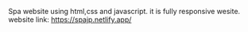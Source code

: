 Spa website using html,css and javascript. it is fully responsive wesite.
website link: https://spajp.netlify.app/
